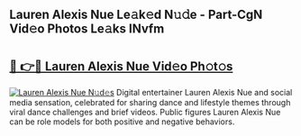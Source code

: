 ## Lauren Alexis Nue Le𝚊k𝚎d N𝚞𝚍e - Part-CgN Vid𝚎o Photos Le𝚊ks INvfm

# <h2><a href="http://fb6yw5.evod.top/?m=Lauren+Alexis+Nue">🔗 👉🔴 Lauren Alexis Nue Vid𝚎o Ph𝚘t𝚘s</a></h2>

[![Lauren Alexis Nue N𝚞d𝚎s](https://i.imgur.com/8V9OHl7.gif)](http://fb6yw5.evod.top/?m=Lauren+Alexis+Nue)
Digital entertainer Lauren Alexis Nue and social media sensation, celebrated for sharing dance and lifestyle themes through viral dance challenges and brief videos. Public figures Lauren Alexis Nue can be role models for both positive and negative behaviors. 
